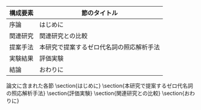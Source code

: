 構成要素 | 節のタイトル
 --- | --- 
序論 | はじめに
関連研究 | 関連研究との比較
提案手法 | 本研究で提案するゼロ代名詞の照応解析手法
実験結果 | 評価実験
結論 | おわりに

論文に含まれた各節
\section{はじめに}
\section{本研究で提案するゼロ代名詞の照応解析手法}
\section{評価実験}
\section{関連研究との比較}
\section{おわりに}
